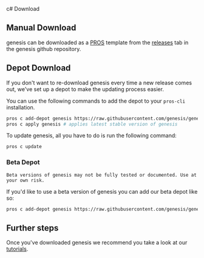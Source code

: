 c# Download

## Manual Download

genesis can be downloaded as a [PROS](https://pros.cs.purdue.edu/) template from the [releases](https://github.com/genesis/genesis/releases) tab in the genesis github repository.

## Depot Download

If you don't want to re-download genesis every time a new release comes out, we've set up a depot to make the updating process easier.

You can use the following commands to add the depot to your `pros-cli` installation.

```bash
pros c add-depot genesis https://raw.githubusercontent.com/genesis/genesis/depot/stable.json # adds genesis's stable depot
pros c apply genesis # applies latest stable version of genesis
```

To update genesis, all you have to do is run the following command:

```bash
pros c update
```

### Beta Depot

```{warning}
Beta versions of genesis may not be fully tested or documented. Use at your own risk.
```

If you'd like to use a beta version of genesis you can add our beta depot like so:

```bash
pros c add-depot genesis https://raw.githubusercontent.com/genesis/genesis/depot/beta.json # adds genesis's beta depot
```

## Further steps

Once you've downloaded genesis we recommend you take a look at our [tutorials](./tutorials/1_getting_started.md).
